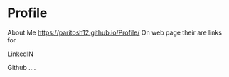 # Profile
About Me
https://paritosh12.github.io/Profile/
On web page their are links for

LinkedIN

Github
....
